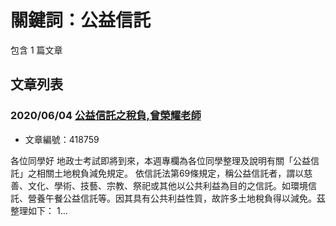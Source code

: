 # 關鍵詞：公益信託

包含 1 篇文章

## 文章列表

### 2020/06/04 [公益信託之稅負,曾榮耀老師](../../articles/418759_%E5%85%AC%E7%9B%8A%E4%BF%A1%E8%A8%97%E4%B9%8B%E7%A8%85%E8%B2%A0%2C%E6%9B%BE%E6%A6%AE%E8%80%80%E8%80%81%E5%B8%AB.md)
- 文章編號：418759

各位同學好 地政士考試即將到來，本週專欄為各位同學整理及說明有關「公益信託」之相關土地稅負減免規定。 依信託法第69條規定，稱公益信託者，謂以慈善、文化、學術、技藝、宗教、祭祀或其他以公共利益為目的之信託。如環境信託、營養午餐公益信託等。因其具有公共利益性質，故許多土地稅負得以減免。茲整理如下： 1...
